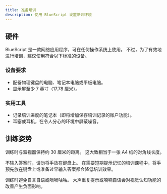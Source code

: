 ```yaml
---
title: 准备培训
description: 使用 BlueScript 设置培训环境
---
```


## 硬件

BlueScript 是一款网络应用程序，可在任何操作系统上使用。 不过，为了有效地进行培训，建议使用符合以下标准的设备。

### 设备要求

- 配备物理键盘的电脑、笔记本电脑或平板电脑。
- 显示屏至少 7 英寸（17.78 厘米）。

### 实用工具

- 记录培训进度的笔记本（即将增加保存培训记录的账户功能）。
- 耳塞或耳机，在令人分心的环境中屏蔽噪音。

## 训练姿势

训练时与监视器保持约 30 厘米的距离。 这大致相当于一张 A4 纸的对角线长度。

不输入答案时，请勿将手放在键盘上。 在需要短期提示记忆的培训课程中，将手预先放在键盘上或准备过早输入答案都会降低培训效果。

训练时避免自言自语或嘀嘀咕咕。 大声重复提示或喃喃自语会对视觉认知功能的改善产生负面影响。
